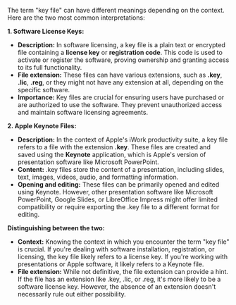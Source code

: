 The term "key file" can have different meanings depending on the context. Here are the two most common interpretations:

**1. Software License Keys:**

- **Description:** In software licensing, a key file is a plain text or encrypted file containing a **license key** or **registration code**. This code is used to activate or register the software, proving ownership and granting access to its full functionality.
- **File extension:** These files can have various extensions, such as **.key**, **.lic**, **.reg**, or they might not have any extension at all, depending on the specific software.
- **Importance:** Key files are crucial for ensuring users have purchased or are authorized to use the software. They prevent unauthorized access and maintain software licensing agreements.

**2. Apple Keynote Files:**

- **Description:** In the context of Apple's iWork productivity suite, a key file refers to a file with the extension **.key**. These files are created and saved using the **Keynote** application, which is Apple's version of presentation software like Microsoft PowerPoint.
- **Content:** .key files store the content of a presentation, including slides, text, images, videos, audio, and formatting information.
- **Opening and editing:** These files can be primarily opened and edited using Keynote. However, other presentation software like Microsoft PowerPoint, Google Slides, or LibreOffice Impress might offer limited compatibility or require exporting the .key file to a different format for editing.

**Distinguishing between the two:**

- **Context:** Knowing the context in which you encounter the term "key file" is crucial. If you're dealing with software installation, registration, or licensing, the key file likely refers to a license key. If you're working with presentations or Apple software, it likely refers to a Keynote file.
- **File extension:** While not definitive, the file extension can provide a hint. If the file has an extension like .key, .lic, or .reg, it's more likely to be a software license key. However, the absence of an extension doesn't necessarily rule out either possibility.